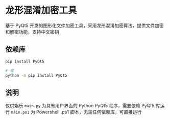 # 龙形混淆加密工具

基于 PyQt5 开发的图形化文件加密工具，采用龙形混淆加密算法，提供文件加密和解密功能，支持中文密钥

## 依赖库

```bash
pip install PyQt5

# 或
python -m pip install PyQt5
```

## 说明

仅供娱乐
`main.py` 为具有用户界面的 Python PyQt5 程序，需要依赖 PyQt5 库运行
`main.ps1` 为 Powershell .ps1 脚本，无需任何依赖库，可直接运行
